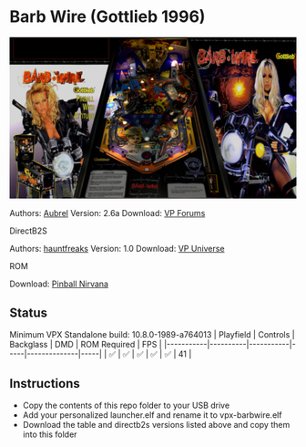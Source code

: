 # Barb Wire (Gottlieb 1996)

![Table Preview](https://github.com/bhobman/vpx-previews/blob/5c3da8f44699be6fbeea3683b9ebc8db6d8d41a4/vpx-barbwire-preview.png)

Authors: [Aubrel](https://www.vpforums.org/index.php?showuser=67749)
Version: 2.6a
Download: [VP Forums](https://www.vpforums.org/index.php?app=downloads&showfile=15531)

DirectB2S

Authors: [hauntfreaks](https://vpuniverse.com/profile/5216-hauntfreaks/)
Version: 1.0
Download: [VP Universe](https://vpuniverse.com/files/file/17730-barb-wire-gottlieb-1996-b2s/)

ROM

Download: [Pinball Nirvana](https://pinballnirvana.com/forums/resources/barbwire.1547/)

## Status 

Minimum VPX Standalone build: 10.8.0-1989-a764013
| Playfield | Controls | Backglass | DMD | ROM Required | FPS | 
|-----------|----------|-----------|-----|--------------|-----|
| :white_check_mark: | :white_check_mark: | :white_check_mark: | :white_check_mark: | :white_check_mark: | 41 |

## Instructions

- Copy the contents of this repo folder to your USB drive
- Add your personalized launcher.elf and rename it to vpx-barbwire.elf
- Download the table and directb2s versions listed above and copy them into this folder
